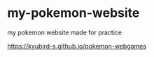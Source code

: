 # my-pokemon-website
my pokemon website
made for practice

https://kyubird-s.github.io/pokemon-webgames
